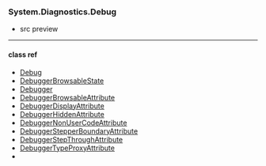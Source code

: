### System.Diagnostics.Debug

- src preview

---

#### class ref

- [Debug](..\src-dotnet-6.0\Common\src\CoreLib\System\Diagnostics\Debug.cs)
- [DebuggerBrowsableState](..\src-dotnet-6.0\Common\src\CoreLib\System\Diagnostics\DebuggerBrowsableAttribute.cs)
- [Debugger]()
- [DebuggerBrowsableAttribute](..\src-dotnet-6.0\Common\src\CoreLib\System\Diagnostics\DebuggerBrowsableAttribute.cs)
- [DebuggerDisplayAttribute]()
- [DebuggerHiddenAttribute]()
- [DebuggerNonUserCodeAttribute]()
- [DebuggerStepperBoundaryAttribute]()
- [DebuggerStepThroughAttribute]()
- [DebuggerTypeProxyAttribute]()
- 